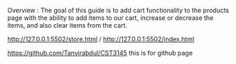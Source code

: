 Overview : The goal of this guide is to add cart functionality to the products page with the ability to add items to our cart, increase or decrease the items, and also clear items from the cart. 

http://127.0.0.1:5502/store.html
/
http://127.0.0.1:5502/index.html


https://github.com/Tanvirabdul/CST3145 this is for github page
